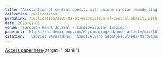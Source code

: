 ```yaml
---
title: "Association of central obesity with unique cardiac remodelling in young adults born small for gestational age"
collection: publications
permalink: /publication/2023-01-01-Association-of-central-obesity-with-unique-cardiac-remodelling-in-young-adults-born-small-for-gestational-age
date: 2023-01-01
venue: 'European Heart Journal - Cardiovascular Imaging'
paperurl: 'https://academic.oup.com/ehjcimaging/advance-article/doi/10.1093/ehjci/jeac262/6986711'
citation: ' Gabriel Bernardino,  &apos;Alvaro Sep&apos;ulveda-Mart&apos;inez,  M&apos;erida Rodr&apos;iguez-L&apos;opez,  Susanna Prat-Gonz&apos;alez,  Carolina Pajuelo,  Rosario Perea,  Maria Caralt,  Francesca Crovetto,  Miguel Ballester,  Marta Sitges,  Bart Bijnens,  F`atima Crispi, &quot;Association of central obesity with unique cardiac remodelling in young adults born small for gestational age.&quot; European Heart Journal - Cardiovascular Imaging, 2023.'
---
```

[Access paper here](https://academic.oup.com/ehjcimaging/advance-article/doi/10.1093/ehjci/jeac262/6986711){:target="_blank"}
